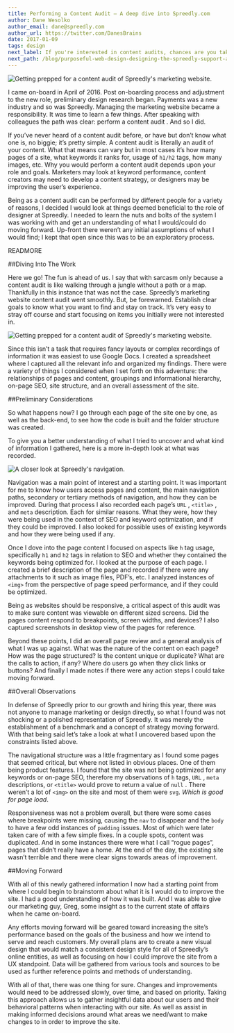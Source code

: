 ```yaml
---
title: Performing a Content Audit — A deep dive into Spreedly.com
author: Dane Wesolko
author_email: dane@spreedly.com
author_url: https://twitter.com/DanesBrains
date: 2017-01-09
tags: design
next_label: If you're interested in content audits, chances are you take a thoughtful approach to design. Read more about our design philosophy here.
next_path: /blog/purposeful-web-design-designing-the-spreedly-support-app.html
---
```


![Getting prepped for a content audit of Spreedly's marketing website.](/images/content-audit/spreedly_content_audit.jpg)

I came on-board in April of 2016. Post on-boarding process and adjustment to the new role, preliminary design research began. Payments was a new industry and so was Spreedly. Managing the marketing website became a responsibility. It was time to learn a few things. After speaking with colleagues the path was clear: perform a content audit . And so I did.

If you’ve never heard of a content audit before, or have but don’t know what one is, no biggie; it’s pretty simple. A content audit is literally an audit of your content. What that means can vary but in most cases it’s how many pages of a site, what keywords it ranks for, usage of `h1/h2` tags, how many images, etc. Why you would perform a content audit depends upon your role and goals. Marketers may look at keyword performance, content creators may need to develop a content strategy, or designers may be improving the user’s experience.

Being as a content audit can be performed by different people for a variety of reasons, I decided I would look at things deemed beneficial to the role of designer at Spreedly. I needed to learn the nuts and bolts of the system I was working with and get an understanding of what I would/could do moving forward. Up-front there weren’t any initial assumptions of what I would find; I kept that open since this was to be an exploratory process.

READMORE

##Diving Into The Work

Here we go! The fun is ahead of us. I say that with sarcasm only because a content audit is like walking through a jungle without a path or a map. Thankfully in this instance that was not the case. Spreedly’s marketing website content audit went smoothly. But, be forewarned. Establish clear goals to know what you want to find and stay on track. It’s very easy to stray off course and start focusing on items you initially were not interested in.

![Getting prepped for a content audit of Spreedly's marketing website.](/images/content-audit/prepping_spreedly_content_audit_spreedsheet.jpg)

Since this isn’t a task that requires fancy layouts or complex recordings of information it was easiest to use Google Docs. I created a spreadsheet where I captured all the relevant info and organized my findings. There were a variety of things I considered when I set forth on this adventure: the relationships of pages and content, groupings and informational hierarchy, on-page SEO, site structure, and an overall assessment of the site.

##Preliminary Considerations

So what happens now? I go through each page of the site one by one, as well as the back-end, to see how the code is built and the folder structure was created.

To give you a better understanding of what I tried to uncover and what kind of information I gathered, here is a more in-depth look at what was recorded.

![A closer look at Spreedly's navigation.](/images/content-audit/investigating_navigation_spreedly_content_audit.jpg)

Navigation was a main point of interest and a starting point. It was important for me to know how users access pages and content, the main navigation paths, secondary or tertiary methods of navigation, and how they can be improved. During that process I also recorded each page’s `URL` , `<title>` , and  `meta` description. Each for similar reasons. What they were, how they were being used in the context of SEO and keyword optimization, and if they could be improved. I also looked for possible uses of existing keywords and how they were being used if any.

Once I dove into the page content I focused on aspects like `h` tag usage, specifically `h1` and `h2` tags in relation to SEO and whether they contained the keywords being optimized for. I looked at the purpose of each page. I created a brief description of the page and recorded if there were any attachments to it such as image files, PDF’s, etc. I analyzed instances of `<img>` from the perspective of page speed performance, and if they could be optimized.

Being as websites should be responsive, a critical aspect of this audit was to make sure content was viewable on different sized screens. Did the pages content respond to breakpoints, screen widths, and devices? I also captured screenshots in desktop view of the pages for reference.

Beyond these points, I did an overall page review and a general analysis of what I was up against. What was the nature of the content on each page? How was the page structured? Is the content unique or duplicate? What are the calls to action, if any? Where do users go when they click links or buttons? And finally I made notes if there were any action steps I could take moving forward.

##Overall Observations

In defense of Spreedly prior to our growth and hiring this year, there was not anyone to manage marketing or design directly, so what I found was not shocking or a polished representation of Spreedly. It was merely the establishment of a benchmark and a concept of strategy moving forward. With that being said let’s take a look at what I uncovered based upon the constraints listed above.

The navigational structure was a little fragmentary as I found some pages that seemed critical, but where not listed in obvious places. One of them being product features. I found that the site was not being optimized for any keywords or on-page SEO, therefore my observations of `h`  tags, `URL` , `meta` descriptions, or `<title>`  would prove to return a value of `null` . There weren’t a lot of `<img>` on the site and most of them were `svg`. _Which is good for page load_.

Responsiveness was not a problem overall, but there were some cases where breakpoints were missing, causing the `nav` to disappear and the `body` to have a few odd instances of `padding` issues. Most of which were later taken care of with a few simple fixes. In a couple spots, content was duplicated. And in some instances there were what I call “rogue pages”, pages that didn’t really have a home. At the end of the day, the existing site wasn’t terrible and there were clear signs towards areas of improvement.

##Moving Forward

With all of this newly gathered information I now had a starting point from where I could begin to brainstorm about what it is I would do to improve the site. I had a good understanding of how it was built. And I was able to give our marketing guy, Greg, some insight as to the current state of affairs when he came on-board.

Any efforts moving forward will be geared toward increasing the site’s performance based on the goals of the business and how we intend to serve and reach customers. My overall plans are to create a new visual design that would match a consistent design style for all of Spreedly’s online entities, as well as focusing on how I could improve the site from a UX standpoint. Data will be gathered from various tools and sources to be used as further reference points and methods of understanding.

With all of that, there was one thing for sure. Changes and improvements would need to be addressed slowly, over time, and based on priority. Taking this approach allows us to gather insightful data about our users and their behavioral patterns when interacting with our site. As well as assist in making informed decisions around what areas we need/want to make changes to in order to improve the site.
